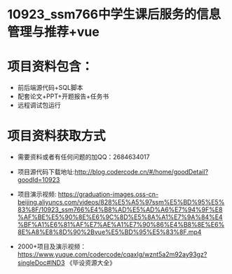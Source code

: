 # 10923_ssm766中学生课后服务的信息管理与推荐+vue
 
# 项目资料包含：
* 前后端源代码+SQL脚本
* 配套论文+PPT+开题报告+任务书
* 远程调试包运行

# 项目资料获取方式
* 需要资料或者有任何问题的加QQ：2684634017
* 项目源代码下载地址:http://blog.codercode.cn/#/home/goodDetail?goodId=10923


* 项目演示视频: https://graduation-images.oss-cn-beijing.aliyuncs.com/videos/828%E5%A5%97ssm%E5%BD%95%E5%83%8F/10923_ssm766%E4%B8%AD%E5%AD%A6%E7%94%9F%E8%AF%BE%E5%90%8E%E6%9C%8D%E5%8A%A1%E7%9A%84%E4%BF%A1%E6%81%AF%E7%AE%A1%E7%90%86%E4%B8%8E%E6%8E%A8%E8%8D%90%2Bvue%E5%BD%95%E5%83%8F.mp4


* 2000+项目及演示视频：https://www.yuque.com/codercode/cqaxlg/wznt5a2m92ay93gz?singleDoc#lND3 《毕设资源大全》





